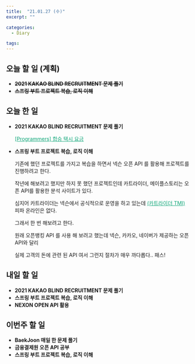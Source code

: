 ```yaml
---
title:  "21.01.27 (수)"
excerpt: ""

categories:
  - Diary

tags:
---
```


## 오늘 할 일 (계획)

- ~~**2021 KAKAO BLIND RECRUITMENT 문제 풀기**~~
- ~~**스프링 부트 프로젝트 복습, 로직 이해**~~

## 오늘 한 일

- **2021 KAKAO BLIND RECRUITMENT 문제 풀기**

  <a href="https://nam-ki-bok.github.io/quiz/Quiz_TaxiCost/" style="color:#0FA678">[Programmers] 합승 택시 요금</a>

- **스프링 부트 프로젝트 복습, 로직 이해**

  기존에 했던 프로젝트를 가지고 복습을 하면서 넥슨 오픈 API 를 활용해 프로젝트를 진행하려고 한다.

  작년에 해보려고 했지만 하지 못 했던 프로젝트인데 카트라이더, 메이플스토리는 오픈 API를 활용한 분석 사이트가 있다.

  심지어 카트라이더는 넥슨에서 공식적으로 운영을 하고 있는데 <a href="https://tmi.nexon.com/kart?utm_source=KartWeb&utm_medium=referral" style="color:#0FA678">(카트라이더 TMI)</a> 피파 온라인은 없다.

  그래서 한 번 해보려고 한다.

  원래 오픈뱅킹 API 를 사용 해 보려고 했는데 넥슨, 카카오, 네이버가 제공하는 오픈 API와 달리

  실제 고객의 돈에 관련 된 API 여서 그런지 절차가 매우 까다롭다.. 패스!


##  내일 할 일

- **2021 KAKAO BLIND RECRUITMENT 문제 풀기**
- **스프링 부트 프로젝트 복습, 로직 이해**
- **NEXON OPEN API 활용**


## 이번주 할 일

- **BaekJoon 매일 한 문제 풀기**
- **금융결제원 오픈 API 공부**
- **스프링 부트 프로젝트 복습, 로직 이해**

<br>